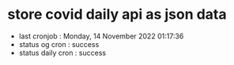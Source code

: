 # store covid daily api as json data

- last cronjob : Monday, 14 November 2022 01:17:36
- status og cron : success
- status daily cron : success
      
      